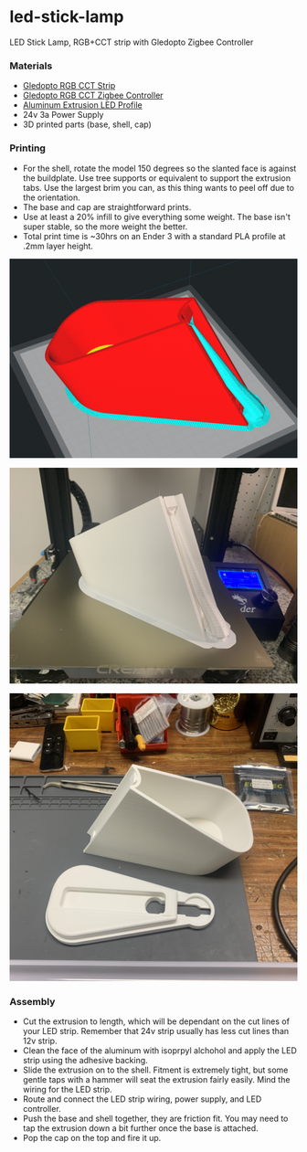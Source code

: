 # led-stick-lamp
LED Stick Lamp, RGB+CCT strip with Gledopto Zigbee Controller

### Materials

- [Gledopto RGB CCT Strip](https://www.aliexpress.com/item/32990834544.html/ "Gledopto RGB CCT Strip") 
- [Gledopto RGB CCT Zigbee Controller](https://www.aliexpress.com/item/32858603964.html "Gledopto RGB CCT Zigbee Controller")
- [Aluminum Extrusion LED Profile](https://www.aliexpress.com/item/4000050935203.html "Aluminum Extrusion LED Profile")
- 24v 3a Power Supply
- 3D printed parts (base, shell, cap)

### Printing
- For the shell, rotate the model 150 degrees so the slanted face is against the buildplate. Use tree supports or equivalent to support the extrusion tabs. Use the largest brim you can, as this thing wants to peel off due to the orientation.
- The base and cap are straightforward prints.
- Use at least a 20% infill to give everything some weight. The base isn't super stable, so the more weight the better.
- Total print time is ~30hrs on an Ender 3 with a standard PLA profile at .2mm layer height.

![rotate shell](https://github.com/jamesbretz/led-stick-lamp/blob/master/images/shell.png)

![printed](https://github.com/jamesbretz/led-stick-lamp/blob/master/images/shell_print.JPG)

![all](https://github.com/jamesbretz/led-stick-lamp/blob/master/images/base_shell.JPG)

### Assembly
- Cut the extrusion to length, which will be dependant on the cut lines of your LED strip. Remember that 24v strip usually has less cut lines than 12v strip.
- Clean the face of the aluminum with isoprpyl alchohol and apply the LED strip using the adhesive backing.
- Slide the extrusion on to the shell. Fitment is extremely tight, but some gentle taps with a hammer will seat the extrusion fairly easily. Mind the wiring for the LED strip.
- Route and connect the LED strip wiring, power supply, and LED controller.
- Push the base and shell together, they are friction fit. You may need to tap the extrusion down a bit further once the base is attached.
- Pop the cap on the top and fire it up. 
